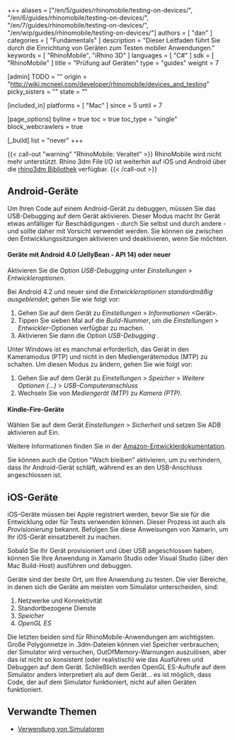 ﻿+++
aliases = ["/en/5/guides/rhinomobile/testing-on-devices/", "/en/6/guides/rhinomobile/testing-on-devices/", "/en/7/guides/rhinomobile/testing-on-devices/", "/en/wip/guides/rhinomobile/testing-on-devices/"]
authors = [ "dan" ]
categories = [ "Fundamentals" ]
description = "Dieser Leitfaden führt Sie durch die Einrichtung von Geräten zum Testen mobiler Anwendungen."
keywords = [ "RhinoMobile", "iRhino 3D" ]
languages = [ "C#" ]
sdk = [ "RhinoMobile" ]
title = "Prüfung auf Geräten"
type = "guides"
weight = 7

[admin]
TODO = ""
origin = "http://wiki.mcneel.com/developer/rhinomobile/devices_and_testing"
picky_sisters = ""
state = ""

[included_in]
platforms = [ "Mac" ]
since = 5
until = 7

[page_options]
byline = true
toc = true
toc_type = "single"
block_webcrawlers = true

[_build]
list = "never"
+++

{{< call-out "warning" "RhinoMobile: Veraltet" >}}
RhinoMobile wird nicht mehr unterstützt. Rhino 3dm File I/O ist weiterhin auf iOS und Android über die [rhino3dm Bibliothek](https://github.com/mcneel/rhino3dm) verfügbar.
{{< /call-out >}}
 
## Android-Geräte

Um Ihren Code auf einem Android-Gerät zu debuggen, müssen Sie das USB-Debugging auf dem Gerät aktivieren. Dieser Modus macht Ihr Gerät etwas anfälliger für Beschädigungen - durch Sie selbst und durch andere - und sollte daher mit Vorsicht verwendet werden. Sie können sie zwischen den Entwicklungssitzungen aktivieren und deaktivieren, wenn Sie möchten.

#### Geräte mit Android 4.0 (JellyBean - API 14) oder neuer

Aktivieren Sie die Option *USB-Debugging* unter *Einstellungen* > *Entwickleroptionen*.

Bei Android 4.2 und neuer sind die *Entwickleroptionen standardmäßig ausgeblendet*; gehen Sie wie folgt vor:

1. Gehen Sie auf dem Gerät zu *Einstellungen* > *Informationen* <Gerät>.
1. Tippen Sie sieben Mal auf die *Build-Nummer*, um die *Einstellungen* > *Entwickler*-Optionen verfügbar zu machen.
1. Aktivieren Sie dann die Option *USB-Debugging* .

Unter Windows ist es manchmal erforderlich, das Gerät in den Kameramodus (PTP) und nicht in den Mediengerätemodus (MTP) zu schalten. Um diesen Modus zu ändern, gehen Sie wie folgt vor:

1. Gehen Sie auf dem Gerät zu *Einstellungen* > *Speicher* > *Weitere Optionen (...)* > *USB-Computeranschluss*
1. Wechseln Sie von *Mediengerät (MTP)* zu *Kamera (PTP)*.

#### Kindle-Fire-Geräte

Wählen Sie auf dem Gerät *Einstellungen* > *Sicherheit* und setzen Sie ADB aktivieren auf Ein.

Weitere Informationen finden Sie in der [Amazon-Entwicklerdokumentation](https://developer.amazon.com/sdk/fire/connect-adb.html#Connecting).

Sie können auch die Option "Wach bleiben" aktivieren, um zu verhindern, dass Ihr Android-Gerät schläft, während es an den USB-Anschluss angeschlossen ist.

## iOS-Geräte

iOS-Geräte müssen bei Apple registriert werden, bevor Sie sie für die Entwicklung oder für Tests verwenden können. Dieser Prozess ist auch als *Provisionierung* bekannt. Befolgen Sie diese Anweisungen von Xamarin, um Ihr iOS-Gerät einsatzbereit zu machen.

Sobald Sie Ihr Gerät provisioniert und über USB angeschlossen haben, können Sie Ihre Anwendung in Xamarin Studio oder Visual Studio (über den Mac Build-Host) ausführen und debuggen.

Geräte sind der beste Ort, um Ihre Anwendung zu testen. Die vier Bereiche, in denen sich die Geräte am meisten vom Simulator unterscheiden, sind:

1. Netzwerke und Konnektivität
1. Standortbezogene Dienste
1. *Speicher*
1. *OpenGL ES*

Die letzten beiden sind für RhinoMobile-Anwendungen am wichtigsten. Große Polygonnetze in .3dm-Dateien können viel Speicher verbrauchen; der Simulator wird versuchen, OutOfMemory-Warnungen auszulösen, aber das ist nicht so konsistent (oder realistisch) wie das Ausführen und Debuggen auf dem Gerät. Schließlich werden OpenGL ES-Aufrufe auf dem Simulator anders interpretiert als auf dem Gerät... es ist möglich, dass Code, der auf dem Simulator funktioniert, nicht auf allen Geräten funktioniert.

## Verwandte Themen

- [Verwendung von Simulatoren](/guides/rhinomobile/using-simulators/)
